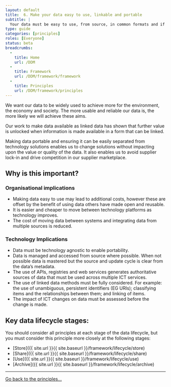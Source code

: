 ```yaml
---
layout: default
title:  6. Make your data easy to use, linkable and portable
subtitle: |
  Your data must be easy to use, from source, in common formats and if feasible as linked data.  It must be easy to switch technology solutions without affecting the data.
type: guide
categories: [principles]
roles: [Everyone]
status: beta
breadcrumbs:
  -
    title: Home
    url: /DDM
  -
    title: Framework
    url: /DDM/framework/framework
  -
    title: Principles
    url: /DDM/framework/principles
---
```


We want our data to be widely used to achieve more for the environment, the economy and society. The more usable and reliable our data is, the more likely we will achieve these aims.
 
Our work to make data available as linked data has shown that further value is unlocked when information is made available in a form that can be linked.
 
Making data portable and ensuring it can be easily separated from technology solutions enables us to change solutions without impacting upon the value or quality of the data. It also enables us to avoid supplier lock-in and drive competition in our supplier marketplace.

## Why is this important?

### Organisational implications

- Making data easy to use may lead to additional costs, however these are offset by the benefit of using data others have made open and reusable.
- It is easier and cheaper to move between technology platforms as technology improves.
- The cost of moving data between systems and integrating data from multiple sources is reduced.

### Technology Implications

- Data must be technology agnostic to enable portability.
- Data is managed and accessed from source where possible. When not possible data is mastered but the source and update cycle is clear from the data’s metadata.
- The use of APIs, registries and web services generates authoritative sources of data that must be used across multiple ICT services.
- The use of linked data methods must be fully considered. For example: the use of unambiguous, persistent identifiers (EG URIs); classifying items and the relationships between them; and linking of items.
- The impact of ICT changes on data must be assessed before the change is made.

## Key data lifecycle stages:

You should consider all principles at each stage of the data lifecycle, but you must consider this principle more closely at the following stages:

- [Store]({{ site.url }}{{ site.baseurl }}/framework/lifecycle/store)
- [Share]({{ site.url }}{{ site.baseurl }}/framework/lifecycle/share)
- [Use]({{ site.url }}{{ site.baseurl }}/framework/lifecycle/use)
- [Archive]({{ site.url }}{{ site.baseurl }}/framework/lifecycle/archive)

***

[Go back to the principles...](../principles)
